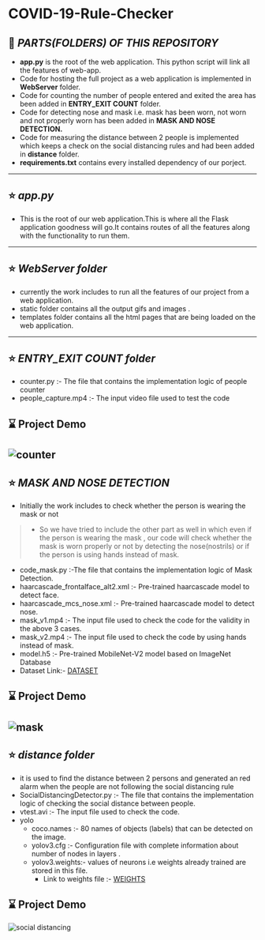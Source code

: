 # COVID-19-Rule-Checker


:file_folder: *PARTS(FOLDERS) OF THIS REPOSITORY*
---
* **app.py** is the root of the web application. This python script will link all the features of web-app.
* Code for hosting the full project as a web application is implemented in **WebServer** folder.
* Code for counting the number of people entered and exited the area has been added in **ENTRY_EXIT COUNT** folder.
* Code for detecting nose and mask i.e. mask has been worn, not worn and not properly worn has been added in **MASK AND NOSE DETECTION.**
* Code for measuring the distance between 2 people is implemented which keeps a check on the social distancing rules and had been added in **distance** folder.
* **requirements.txt** contains every installed dependency of our porject.
---

## :star: *app.py*
* This is the root of our web application.This is where all the Flask application goodness will go.It contains routes of all the features along with the functionality to run them.

---
## :star: *WebServer folder*

* currently the work includes to run all the features of our project from a web application.
* static folder contains all the output gifs and images .
* templates folder contains all the html pages that are being loaded on the web application.
---

## :star: *ENTRY_EXIT COUNT folder*

* counter.py :- The file that contains the implementation logic of people counter
* people_capture.mp4 :- The input video file used to test the code 

## :hourglass: **Project Demo**

![counter](Webserver/static/counter.gif)
---
## :star: *MASK AND NOSE DETECTION*
* Initially the work includes to check whether the person is wearing the mask or not
> * So we have tried to include the other part as well in which even if the person is wearing the mask , our code will check whether the mask is worn properly or not by detecting the nose(nostrils) or if the person is using hands instead of mask.
* code_mask.py :-The file that contains the implementation logic of Mask Detection.
* haarcascade_frontalface_alt2.xml :- Pre-trained haarcascade model to detect face.
* haarcascade_mcs_nose.xml :- Pre-trained haarcascade model to detect nose.
* mask_v1.mp4 :- The input file used to check the code for the validity in the above 3 cases.
* mask_v2.mp4 :- The input file used to check the code by using hands instead of mask.
* model.h5 :- Pre-trained MobileNet-V2 model based on ImageNet Database
* Dataset Link:- [DATASET](https://drive.google.com/drive/folders/1XDte2DL2Mf_hw4NsmGst7QtYoU7sMBVG?usp=sharing)

## :hourglass: **Project Demo**

![mask](Webserver/static/mask.gif)
---
## :star: *distance folder*
* it is used to find the distance between 2 persons and generated an red alarm when the people are not following the social distancing rule 
* SocialDistancingDetector.py :- The file that contains the implementation logic of checking the social distance between people.
* vtest.avi :- The input file used to check the code.
* yolo
  * coco.names :- 80 names of objects (labels) that can be detected on the image.
  * yolov3.cfg :- Configuration file with complete information about number of nodes in layers .
  * yolov3.weights:- values of neurons i.e weights already trained are stored in this file.
    * Link to weights file :- [WEIGHTS](https://drive.google.com/drive/folders/1CSY9WrDhRpyUIhncNXftyaaHo7u1NNXM?usp=sharing)
 

## :hourglass: **Project Demo**

![social distancing](Webserver/static/social-dist.gif)


